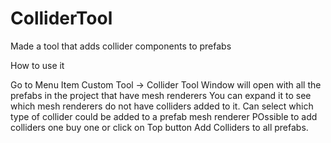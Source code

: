 # ColliderTool
Made a tool that adds collider components to prefabs

How to use it

Go to Menu Item Custom Tool -> Collider Tool
Window will open with all the prefabs in the project that have mesh renderers
You can expand it to see which mesh renderers do not have colliders added to it.
Can select which type of collider could be added to a prefab mesh renderer
POssible to add colliders one buy one or click on Top button Add Colliders to all prefabs. 
